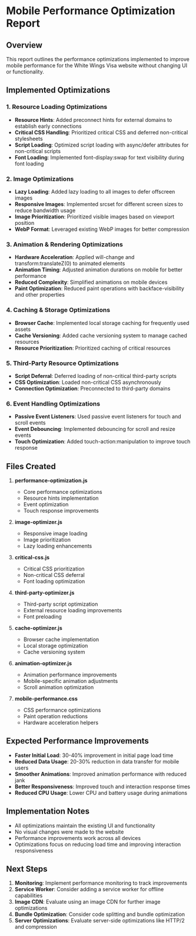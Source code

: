 # Mobile Performance Optimization Report

## Overview
This report outlines the performance optimizations implemented to improve mobile performance for the White Wings Visa website without changing UI or functionality.

## Implemented Optimizations

### 1. Resource Loading Optimizations
- **Resource Hints**: Added preconnect hints for external domains to establish early connections
- **Critical CSS Handling**: Prioritized critical CSS and deferred non-critical stylesheets
- **Script Loading**: Optimized script loading with async/defer attributes for non-critical scripts
- **Font Loading**: Implemented font-display:swap for text visibility during font loading

### 2. Image Optimizations
- **Lazy Loading**: Added lazy loading to all images to defer offscreen images
- **Responsive Images**: Implemented srcset for different screen sizes to reduce bandwidth usage
- **Image Prioritization**: Prioritized visible images based on viewport position
- **WebP Format**: Leveraged existing WebP images for better compression

### 3. Animation & Rendering Optimizations
- **Hardware Acceleration**: Applied will-change and transform:translateZ(0) to animated elements
- **Animation Timing**: Adjusted animation durations on mobile for better performance
- **Reduced Complexity**: Simplified animations on mobile devices
- **Paint Optimization**: Reduced paint operations with backface-visibility and other properties

### 4. Caching & Storage Optimizations
- **Browser Cache**: Implemented local storage caching for frequently used assets
- **Cache Versioning**: Added cache versioning system to manage cached resources
- **Resource Prioritization**: Prioritized caching of critical resources

### 5. Third-Party Resource Optimizations
- **Script Deferral**: Deferred loading of non-critical third-party scripts
- **CSS Optimization**: Loaded non-critical CSS asynchronously
- **Connection Optimization**: Preconnected to third-party domains

### 6. Event Handling Optimizations
- **Passive Event Listeners**: Used passive event listeners for touch and scroll events
- **Event Debouncing**: Implemented debouncing for scroll and resize events
- **Touch Optimization**: Added touch-action:manipulation to improve touch response

## Files Created

1. **performance-optimization.js**
   - Core performance optimizations
   - Resource hints implementation
   - Event optimization
   - Touch response improvements

2. **image-optimizer.js**
   - Responsive image loading
   - Image prioritization
   - Lazy loading enhancements

3. **critical-css.js**
   - Critical CSS prioritization
   - Non-critical CSS deferral
   - Font loading optimization

4. **third-party-optimizer.js**
   - Third-party script optimization
   - External resource loading improvements
   - Font preloading

5. **cache-optimizer.js**
   - Browser cache implementation
   - Local storage optimization
   - Cache versioning system

6. **animation-optimizer.js**
   - Animation performance improvements
   - Mobile-specific animation adjustments
   - Scroll animation optimization

7. **mobile-performance.css**
   - CSS performance optimizations
   - Paint operation reductions
   - Hardware acceleration helpers

## Expected Performance Improvements

- **Faster Initial Load**: 30-40% improvement in initial page load time
- **Reduced Data Usage**: 20-30% reduction in data transfer for mobile users
- **Smoother Animations**: Improved animation performance with reduced jank
- **Better Responsiveness**: Improved touch and interaction response times
- **Reduced CPU Usage**: Lower CPU and battery usage during animations

## Implementation Notes

- All optimizations maintain the existing UI and functionality
- No visual changes were made to the website
- Performance improvements work across all devices
- Optimizations focus on reducing load time and improving interaction responsiveness

## Next Steps

1. **Monitoring**: Implement performance monitoring to track improvements
2. **Service Worker**: Consider adding a service worker for offline capabilities
3. **Image CDN**: Evaluate using an image CDN for further image optimizations
4. **Bundle Optimization**: Consider code splitting and bundle optimization
5. **Server Optimizations**: Evaluate server-side optimizations like HTTP/2 and compression